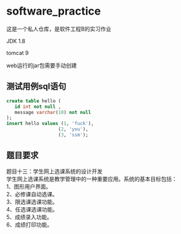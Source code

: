 # software_practice
这是一个私人仓库，是软件工程B的实习作业


JDK 1.8

tomcat 9

web运行的jar包需要手动创建

## 测试用例sql语句
 ```sql
create table hello (
    id int not null ,
    message varchar(10) not null
);
insert hello values (1, 'fuck'),
                    (2, 'you'),
                    (3, 'ssm');

 ```


## 题目要求
题目十三：学生网上选课系统的设计开发  
学生网上选课系统是教学管理中的一种重要应用。系统的基本目标包括：  
1、图形用户界面。  
2、必修课自动选课。  
3、限选课选课功能。  
4、任选课选课功能。  
5、成绩录入功能。  
6、成绩打印功能。  
